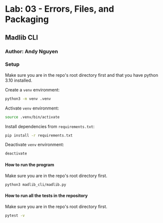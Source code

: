 # Lab: 03 - Errors, Files, and Packaging 

## Madlib CLI

### Author: Andy Nguyen

### Setup

Make sure you are in the repo's root directory first and that you have python 3.10 installed.

Create a `venv` environment:

```bash
python3 -m venv .venv
```

Activate `venv` environment:

```bash
source .venv/bin/activate
```

Install dependencies from `requirements.txt`:

```bash
pip install -r requirements.txt
```

Deactivate `venv` environment:

```bash
deactivate
```

#### How to run the program

Make sure you are in the repo's root directory first.

```bash
python3 madlib_cli/madlib.py
```

#### How to run all the tests in the repository

Make sure you are in the repo's root directory first.

```bash
pytest -v
```
